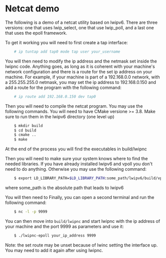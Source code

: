 # Netcat demo

The following is a demo of a netcat utility based on lwipv6. There are three versions: one that uses
lwip\_select, one that use lwip\_poll, and a last one that uses the epoll framework.

To get it working you will need to first create a tap interface:
```bash
    # ip tuntap add tap0 mode tap user your_username
```

You will then need to modify the ip address and the netmask set inside the lwipnc code. Anything
goes, as long as it is coherent with your machine's network configuration and there is a route for
the set ip address on your machine. For example, if your machine is part of a 192.168.0.0 network,
with a 255.255.255.0 netmask, you may set the ip address to 192.168.0.150 and add a route for the
program with the following command:
```bash
    # ip route add 192.168.0.150 dev tap0
```

Then you will need to compile the netcat program. You may use the following commands. You will need
to have CMake versione >= 3.8. Make sure to run them in the lwipv6 directory (one level up)
```bash
    $ mkdir build
    $ cd build
    $ cmake ..
    $ make
```

At the end of the process you will find the executables in build/lwipnc

Then you will need to make sure your system knows where to find the needed libraries. If you have
already installed lwipv6 and vpoll you don't need to do anything. Otherwise you may use the
following command:
```bash
    $ export LD_LIBRARY_PATH=$LD_LIBRARY_PATH:some_path/lwipv6/build/vpoll:some_path/lwipv6/build/lwip-contrib/ports/unix/proj/lib
```
where some\_path is the absolute path that leads to lwipv6

You will then need to 
Finally, you can open a second terminal and run the following command:
```bash
    $ nc -l -p 9999
```

You can then move into `build/lwipnc` and start lwipnc with the ip address of your machine and the
port 9999 as parameters and use it:
```bash
    $ ./lwipnc-epoll your_ip_address 9999
```

Note: the set route may be unset because of lwinc setting the interface up. You may need to add it
again after using lwipnc.
